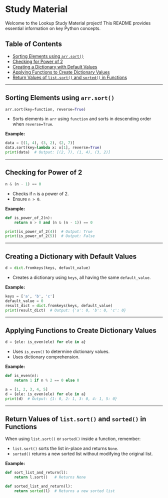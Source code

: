 # Study Material

Welcome to the Lookup Study Material project! This README provides essential information on key Python concepts.

## Table of Contents

-   [Sorting Elements using `arr.sort()`](#sorting-elements-using-arrsort)
-   [Checking for Power of 2](#checking-for-power-of-2)
-   [Creating a Dictionary with Default Values](#creating-a-dictionary-with-default-values)
-   [Applying Functions to Create Dictionary Values](#applying-functions-to-create-dictionary-values)
-   [Return Values of `list.sort()` and `sorted()` in Functions](#return-values-of-listsort-and-sorted-in-functions)

---

## Sorting Elements using `arr.sort()`

```python
arr.sort(key=function, reverse=True)
```

-   Sorts elements in `arr` using `function` and sorts in descending order when `reverse=True`.

**Example:**

```python
data = [(1, 4), (3, 2), (2, 7)]
data.sort(key=lambda x: x[1], reverse=True)
print(data)  # Output: [(2, 7), (1, 4), (3, 2)]
```

---

## Checking for Power of 2

```python
n & (n - 1) == 0
```

-   Checks if `n` is a power of 2.
-   Ensure `n > 0`.

**Example:**

```python
def is_power_of_2(n):
    return n > 0 and (n & (n - 1)) == 0

print(is_power_of_2(4))  # Output: True
print(is_power_of_2(5))  # Output: False
```

---

## Creating a Dictionary with Default Values

```python
d = dict.fromkeys(keys, default_value)
```

-   Creates a dictionary using `keys`, all having the same `default_value`.

**Example:**

```python
keys = ['a', 'b', 'c']
default_value = 0
result_dict = dict.fromkeys(keys, default_value)
print(result_dict)  # Output: {'a': 0, 'b': 0, 'c': 0}
```

---

## Applying Functions to Create Dictionary Values

```python
d = {ele: is_even(ele) for ele in a}
```

-   Uses `is_even()` to determine dictionary values.
-   Uses dictionary comprehension.

**Example:**

```python
def is_even(n):
    return 1 if n % 2 == 0 else 0

a = [1, 2, 3, 4, 5]
d = {ele: is_even(ele) for ele in a}
print(d)  # Output: {1: 0, 2: 1, 3: 0, 4: 1, 5: 0}
```

---

## Return Values of `list.sort()` and `sorted()` in Functions

When using `list.sort()` or `sorted()` inside a function, remember:

-   `list.sort()` sorts the list in-place and returns `None`.
-   `sorted()` returns a new sorted list without modifying the original list.

**Example:**

```python
def sort_list_and_return(l):
    return l.sort()   # Returns None

def sorted_list_and_return(l):
    return sorted(l)  # Returns a new sorted list
```
